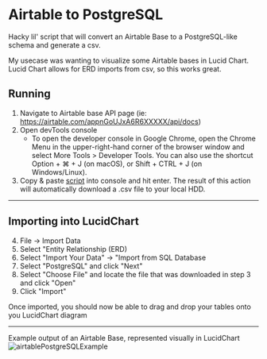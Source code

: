 # Airtable to PostgreSQL

Hacky lil' script that will convert an Airtable Base to a PostgreSQL-like schema and generate a csv. 

My usecase was wanting to visualize some Airtable bases in Lucid Chart. Lucid Chart allows for ERD imports from csv, so this works great.


## Running

1. Navigate to Airtable base API page (ie: https://airtable.com/appnGoUJxA6R6XXXXX/api/docs)
2. Open devTools console
    - To open the developer console in Google Chrome, open the Chrome Menu in the upper-right-hand corner of the browser window and select More Tools > Developer Tools. You can also use the shortcut Option + ⌘ + J (on macOS), or Shift + CTRL + J (on Windows/Linux).
3. Copy & paste [script](https://github.com/matrayu/airtableToPostgresql/blob/master/convertAirtableToPostgresqlSchema.js "script") into console and hit enter. The result of this action will automatically download a .csv file to your local HDD.
<hr>

## Importing into LucidChart
4. File -> Import Data
5. Select "Entity Relationship (ERD)
6. Select "Import Your Data" -> "Import from SQL Database
7. Select "PostgreSQL" and click "Next"
8. Select "Choose File" and locate the file that was downloaded in step 3 and click "Open"
9. Click "Import"

Once imported, you should now be able to drag and drop your tables onto you LucidChart diagram

<hr>

Example output of an Airtable Base, represented visually in LucidChart
![airtablePostgreSQLExample](https://user-images.githubusercontent.com/45020760/117190096-d6c58a00-ad93-11eb-831c-fb0215324395.jpg)


